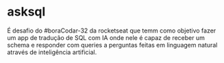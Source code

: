 # asksql
É desafio do #boraCodar-32 da rocketseat que temm como objetivo fazer um app de tradução de SQL com IA onde nele é capaz de receber um schema e responder com queries a perguntas feitas em linguagem natural através de inteligência artificial.
